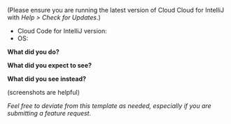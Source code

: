 (Please ensure you are running the latest version of Cloud Cloud for IntelliJ with _Help > Check for Updates_.)

- Cloud Code for IntelliJ version:
- OS:

**What did you do?**

**What did you expect to see?**

**What did you see instead?**

(screenshots are helpful)

_Feel free to deviate from this template as needed, especially if you are submitting a feature request._
